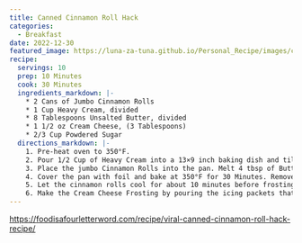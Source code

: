 ```yaml
---
title: Canned Cinnamon Roll Hack
categories: 
  - Breakfast
date: 2022-12-30
featured_image: https://luna-za-tuna.github.io/Personal_Recipe/images/canned_cinnamon_roll_hack.jpg
recipe:
  servings: 10
  prep: 10 Minutes
  cook: 30 Minutes
  ingredients_markdown: |-
    * 2 Cans of Jumbo Cinnamon Rolls
    * 1 Cup Heavy Cream, divided
    * 8 Tablespoons Unsalted Butter, divided
    * 1 1/2 oz Cream Cheese, (3 Tablespoons)
    * 2/3 Cup Powdered Sugar
  directions_markdown: |-
    1. Pre-heat oven to 350°F. 
    2. Pour 1/2 Cup of Heavy Cream into a 13×9 inch baking dish and tilt the pan so the bottom is completely coated. 
    3. Place the jumbo Cinnamon Rolls into the pan. Melt 4 tbsp of Butter and pour it on top of the Cinnamon Rolls, then pour over another 1/2 Cup of Heavy Cream on top of the Cinnamon Rolls.
    4. Cover the pan with foil and bake at 350°F for 30 Minutes. Remove the foil during the last 10 minutes of baking. 
    5. Let the cinnamon rolls cool for about 10 minutes before frosting.
    6. Make the Cream Cheese Frosting by pouring the icing packets that came with the cinnamon rolls into a mixing bowl. Add 4 tbsp room temp Butter, 1 1/2 oz room temp Cream Cheese, 2/3 Cup Powdered Sugar and mixing on high speed with a whisk attachment until it looks light and fluffy. Top each cinnamon roll with frosting and Enjoy!
---
```

<https://foodisafourletterword.com/recipe/viral-canned-cinnamon-roll-hack-recipe/>